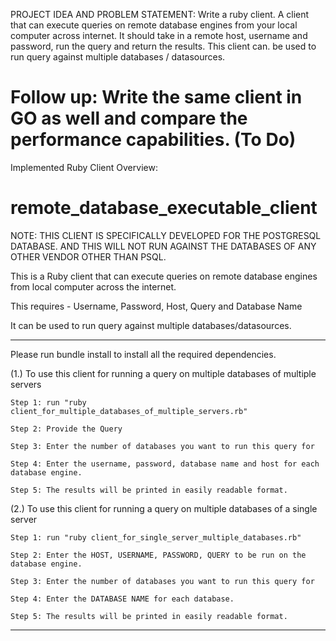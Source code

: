 PROJECT IDEA AND PROBLEM STATEMENT: Write a ruby client.
A client that can execute queries on remote database engines from your local computer across internet. It should take in a remote host, username and password, run the query and return the results.
This client can. be used to run query against multiple databases / datasources.

Follow up: Write the same client in GO as well and compare the performance capabilities. (To Do)
=======================================================================================================================
Implemented Ruby Client Overview:

# remote_database_executable_client

NOTE: THIS CLIENT IS SPECIFICALLY DEVELOPED FOR THE POSTGRESQL DATABASE. AND THIS WILL NOT RUN AGAINST THE DATABASES OF ANY OTHER VENDOR OTHER THAN PSQL.

This is a Ruby client that can execute queries on remote database engines from local computer across the internet.

This requires - Username, Password, Host, Query and Database Name

It can be used to run query against multiple databases/datasources.

----------------------------------------------------------------------------------------

Please run bundle install to install all the required dependencies.

(1.) To use this client for running a query on multiple databases of multiple servers

	Step 1: run "ruby client_for_multiple_databases_of_multiple_servers.rb"

	Step 2: Provide the Query

	Step 3: Enter the number of databases you want to run this query for

	Step 4: Enter the username, password, database name and host for each database engine.

	Step 5: The results will be printed in easily readable format.


(2.) To use this client for running a query on multiple databases of a single server

	Step 1: run "ruby client_for_single_server_multiple_databases.rb"

	Step 2: Enter the HOST, USERNAME, PASSWORD, QUERY to be run on the database engine.

	Step 3: Enter the number of databases you want to run this query for

	Step 4: Enter the DATABASE NAME for each database.

	Step 5: The results will be printed in easily readable format.

-----------------------------------------------------------------------------------------------------
